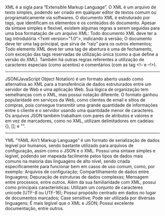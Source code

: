 XML é a sigla para “Extensible Markup Language”. O XML é um arquivo de texto simples, 
podendo ser criado em qualquer editor de textos comum ou programaticamente via softwares. 
O documento XML é estruturado por tags, que identificam os elementos e os conteúdos do documento.
Apesar da sintaxe simples e flexível, existem algumas regras a serem seguidas para uma boa formatação 
de um arquivo XML:
Todo documento XML deve ter a tag introdutória <?xml version="1.0">, indicando a versão;
O documento deve ter uma tag principal, que sirva de “raiz” para os outros elementos;
Todo elemento XML deve ter uma tag de abertura e uma de fechamento, com exceção das tags 
reservadas de utilização única (como a que define a versão do XML).
Também há outras regras referentes a utilização de caracteres especiais (como acentos) e comentários 
(com as tag <!– e –!>).
_________________________________________________________________________________________________________________
JSON(JavaScript Object Notation) é um formato aberto usado como alternativa ao XML para a transferência de
dados estruturados entre um servidor de Web e uma aplicação Web. Sua lógica de organização tem semelhanças 
com o XML, mas possui notação diferente. O formato ganhou popularidade em serviços da Web, como clientes de 
email e sítios de compras, pois consegue transmitir uma grande quantidade de informações entre o cliente e o 
servidor usando uma quantidade menor de caracteres.
Os arquivos JSON também trabalham com pares de atributos e valores e em vez de marcadores, como no XML, utilizam 
delimitadores em cadeias: {}, []; e "".
_________________________________________________________________________________________________________________
YML “YAML Ain’t Markup Language” é um formato de serialização de dados legível por humanos, sendo bastante 
utilizado para arquivos de configuração, assim como o JSON e o XML.
Possui uma sintaxe simples e legível, podendo ser mapeada facilmente pelos tipos de dados mais comuns na
maioria das linguagens de alto nível, sendo criada especificamente para funcionar bem em casos de uso comum, 
como, por exemplo:
Arquivos de configuração;
Compartilhamento de dados entre linguagens;
Depuração de estruturas de dados complexas;
Mensagem entre processos, entre outros.
Além da sua familiaridade com XML, possui como principais características:
Utilizam um conjunto de caracteres unicode (UTF-8 ou UTF-16);
Possui propósito centrado em dados no lugar de documentos marcados;
Case sensitive;
Pode ser utilizada por diversas linguagens;
É mais legível que o XML e JSON;
Possui excelente documentação, entre outros.